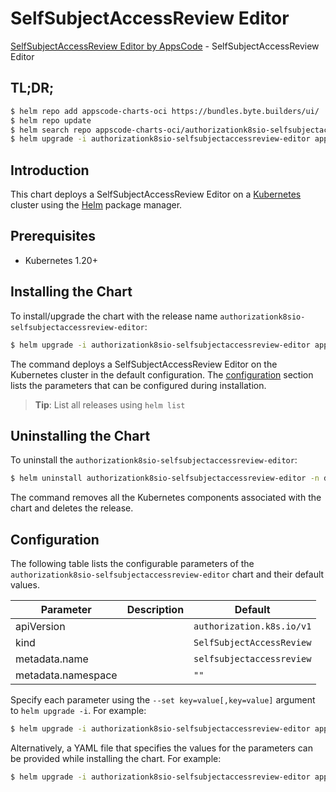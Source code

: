 # SelfSubjectAccessReview Editor

[SelfSubjectAccessReview Editor by AppsCode](https://appscode.com) - SelfSubjectAccessReview Editor

## TL;DR;

```bash
$ helm repo add appscode-charts-oci https://bundles.byte.builders/ui/
$ helm repo update
$ helm search repo appscode-charts-oci/authorizationk8sio-selfsubjectaccessreview-editor --version=v0.9.0
$ helm upgrade -i authorizationk8sio-selfsubjectaccessreview-editor appscode-charts-oci/authorizationk8sio-selfsubjectaccessreview-editor -n default --create-namespace --version=v0.9.0
```

## Introduction

This chart deploys a SelfSubjectAccessReview Editor on a [Kubernetes](http://kubernetes.io) cluster using the [Helm](https://helm.sh) package manager.

## Prerequisites

- Kubernetes 1.20+

## Installing the Chart

To install/upgrade the chart with the release name `authorizationk8sio-selfsubjectaccessreview-editor`:

```bash
$ helm upgrade -i authorizationk8sio-selfsubjectaccessreview-editor appscode-charts-oci/authorizationk8sio-selfsubjectaccessreview-editor -n default --create-namespace --version=v0.9.0
```

The command deploys a SelfSubjectAccessReview Editor on the Kubernetes cluster in the default configuration. The [configuration](#configuration) section lists the parameters that can be configured during installation.

> **Tip**: List all releases using `helm list`

## Uninstalling the Chart

To uninstall the `authorizationk8sio-selfsubjectaccessreview-editor`:

```bash
$ helm uninstall authorizationk8sio-selfsubjectaccessreview-editor -n default
```

The command removes all the Kubernetes components associated with the chart and deletes the release.

## Configuration

The following table lists the configurable parameters of the `authorizationk8sio-selfsubjectaccessreview-editor` chart and their default values.

|     Parameter      | Description |               Default                |
|--------------------|-------------|--------------------------------------|
| apiVersion         |             | <code>authorization.k8s.io/v1</code> |
| kind               |             | <code>SelfSubjectAccessReview</code> |
| metadata.name      |             | <code>selfsubjectaccessreview</code> |
| metadata.namespace |             | <code>""</code>                      |


Specify each parameter using the `--set key=value[,key=value]` argument to `helm upgrade -i`. For example:

```bash
$ helm upgrade -i authorizationk8sio-selfsubjectaccessreview-editor appscode-charts-oci/authorizationk8sio-selfsubjectaccessreview-editor -n default --create-namespace --version=v0.9.0 --set apiVersion=authorization.k8s.io/v1
```

Alternatively, a YAML file that specifies the values for the parameters can be provided while
installing the chart. For example:

```bash
$ helm upgrade -i authorizationk8sio-selfsubjectaccessreview-editor appscode-charts-oci/authorizationk8sio-selfsubjectaccessreview-editor -n default --create-namespace --version=v0.9.0 --values values.yaml
```
